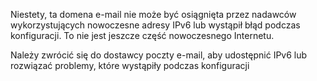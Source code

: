 Niestety, ta domena e-mail nie może być osiągnięta przez nadawców wykorzystujących nowoczesne adresy IPv6
lub wystąpił błąd podczas konfiguracji.
To nie jest jeszcze część nowoczesnego Internetu.


Należy zwrócić się do dostawcy poczty e-mail, aby udostępnić IPv6 lub rozwiązać problemy, 
które wystąpiły podczas konfiguracji
